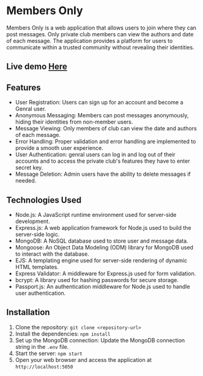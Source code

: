 # Members Only

Members Only is a web application that allows users to join  where they can post messages. Only private club members can view the authors and date of each message. The application provides a platform for users to communicate within a trusted community without revealing their identities.

## Live demo [Here]()

## Features

- User Registration: Users can sign up for an account and become a Genral user.
- Anonymous Messaging: Members can post messages anonymously, hiding their identities from non-member users.
- Message Viewing: Only members of club  can view the date and authors of each message.
- Error Handling: Proper validation and error handling are implemented to provide a smooth user experience.
- User Authentication: genral users can log in and log out of their accounts and to access the private club's features they have to enter secret key.
- Message Deletion: Admin users have the ability to delete messages if needed.

## Technologies Used

- Node.js: A JavaScript runtime environment used for server-side development.
- Express.js: A web application framework for Node.js used to build the server-side logic.
- MongoDB: A NoSQL database used to store user and message data.
- Mongoose: An Object Data Modeling (ODM) library for MongoDB used to interact with the database.
- EJS: A templating engine used for server-side rendering of dynamic HTML templates.
- Express Validator: A middleware for Express.js used for form validation.
- bcrypt: A library used for hashing passwords for secure storage.
- Passport.js: An authentication middleware for Node.js used to handle user authentication.

## Installation

1. Clone the repository: `git clone <repository-url>`
2. Install the dependencies: `npm install`
3. Set up the MongoDB connection: Update the MongoDB connection string in the `.env` file.
4. Start the server: `npm start`
5. Open your web browser and access the application at `http://localhost:5050`



